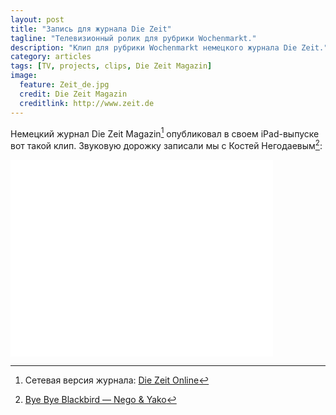 ```yaml
---
layout: post
title: "Запись для журнала Die Zeit"
tagline: "Телевизионный ролик для рубрики Wochenmarkt."
description: "Клип для рубрики Wochenmarkt немецкого журнала Die Zeit."
category: articles
tags: [TV, projects, clips, Die Zeit Magazin]
image:
  feature: Zeit_de.jpg
  credit: Die Zeit Magazin
  creditlink: http://www.zeit.de
---
```


Немецкий журнал Die Zeit Magazin[^1] опубликовал в своем iPad-выпуске вот такой клип.
Звуковую дорожку записали мы с Костей Негодаевым[^2]:

<iframe width="420" height="315" src="//www.youtube.com/embed/zspk0mP-r3c" frameborder="0" allowfullscreen=""></iframe>

[^1]: Сетевая версия журнала: [Die Zeit Online](http://www.zeit.de)
[^2]: [Bye Bye Blackbird — Nego & Yako](https://soundcloud.com/nikolay-yakovlev/bye-bye-blackbird)
